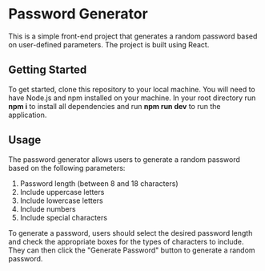 # Password Generator
This is a simple front-end project that generates a random password based on user-defined parameters. The project is built using React.

## Getting Started
To get started, clone this repository to your local machine. You will need to have Node.js and npm installed on your machine. In your root directory run **npm i** to install all dependencies and run **npm run dev** to run the application.

## Usage
The password generator allows users to generate a random password based on the following parameters:

1. Password length (between 8 and 18 characters)
2. Include uppercase letters
3. Include lowercase letters
4. Include numbers
5. Include special characters

To generate a password, users should select the desired password length and check the appropriate boxes for the types of characters to include. They can then click the "Generate Password" button to generate a random password.
